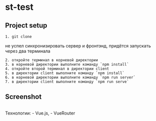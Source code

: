 # st-test

## Project setup
```
1. git clone
```
не успел синхронизировать сервер и фронтэнд, придётся запускать через два терминала
```
2. откройте терминал в корневой директории
3. в корневой директории выполните команду `npm install`
4. откройте второй терминал в директории client
5. в директории client выполните команду `npm install`
6. в корневой директории выполните команду `npm run server`
7. в директории client выполните команду `npm run serve`
```

## Screenshot
<img src="https://johnwyer.github.io/formula/test.jpg" alt="" />

Технологии:
	- Vue.js, 
	- VueRouter
